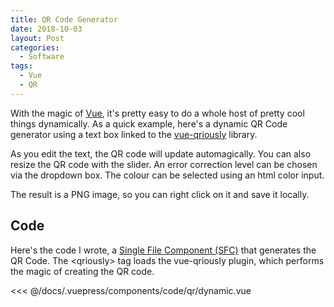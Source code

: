 ```yaml
---
title: QR Code Generator
date: 2018-10-03
layout: Post
categories:
  - Software
tags:
  - Vue
  - QR
---
```


With the magic of [Vue](https://vuejs.org/), it's pretty easy to do a whole host of pretty cool things dynamically. As a quick example, here's a dynamic QR Code generator using a text box linked to the [vue-qriously](https://github.com/theomessin/vue-qriously) library.

<!-- more -->

As you edit the text, the QR code will update automagically. You can also resize the QR code with the slider. An error correction level can be chosen via the dropdown box. The colour can be selected using an html color input.

The result is a PNG image, so you can right click on it and save it locally.

<code-qr-dynamic />

## Code

Here's the code I wrote, a [Single File Component (SFC)](https://vuejs.org/v2/guide/single-file-components.html) that generates the QR Code. The \<qriously\> tag loads the vue-qriously plugin, which performs the magic of creating the QR code.

<<< @/docs/.vuepress/components/code/qr/dynamic.vue
